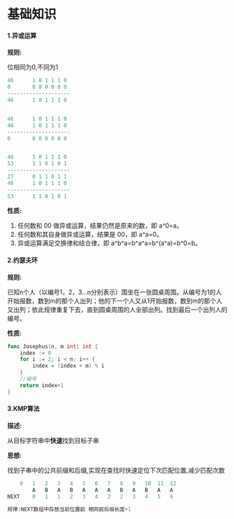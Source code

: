 # 基础知识

#### 1.异或运算

**规则:**

位相同为0,不同为1

```go
46		1 0 1 1 1 0
0		0 0 0 0 0 0
--------------------
46		1 0 1 1 1 0


46		1 0 1 1 1 0
46		1 0 1 1 1 0
--------------------
0		0 0 0 0 0 0


46		1 0 1 1 1 0
53		1 1 0 1 0 1
--------------------
27		0 1 1 0 1 1
46		1 0 1 1 1 0
--------------------
53		1 1 0 1 0 1
```



**性质:**

1. 任何数和 00 做异或运算，结果仍然是原来的数，即 a^0=a。
2. 任何数和其自身做异或运算，结果是 00，即 a^a=0。
3. 异或运算满足交换律和结合律，即 a^b^a=b^a^a=b^(a^a)=b^0=b。



#### 2.约瑟夫环

**规则:**

已知n个人（以编号1，2，3...n分别表示）围坐在一张圆桌周围。从编号为1的人开始报数，数到m的那个人出列；他的下一个人又从1开始报数，数到m的那个人又出列；依此规律重复下去，直到圆桌周围的人全部出列。找到最后一个出列人的编号。

**性质:**

```go
func Josephus(n, m int) int {
	index := 0
	for i := 2; i < n; i++ {
		index = (index + m) % i
	}
    //编号
	return index+1
}
```



#### 3.KMP算法

**描述:**

从目标字符串中**快速**找到目标子串

**思想:**

找到子串中的公共前缀和后缀,实现在查找时快速定位下次匹配位置,减少匹配次数

```go
	0	1 	2	3	4	5	6	7	8	9	10	11	12
		A	B	A	B	A	A	A	B	A	B	A	A
NEXT	0	1	1	2	3	4	2	2	3	4	5	6

规律:NEXT数组中存放当前位置前 相同前后缀长度+1
```

